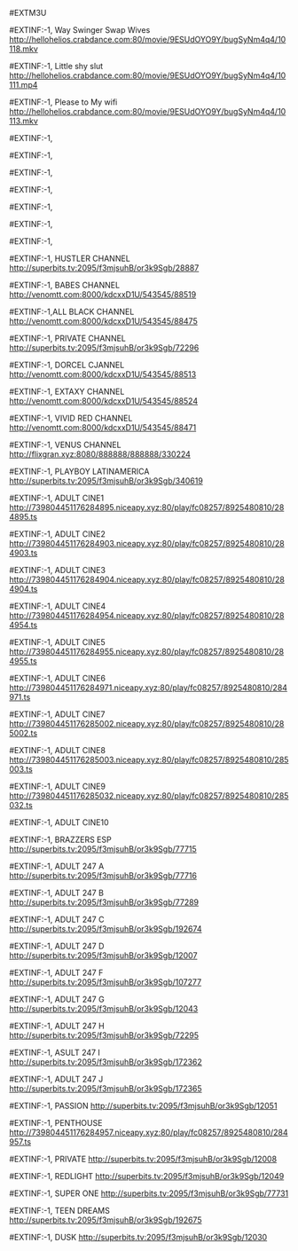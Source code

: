 #EXTM3U 


#EXTINF:-1, Way Swinger Swap Wives
http://hellohelios.crabdance.com:80/movie/9ESUdOYO9Y/bugSyNm4q4/10118.mkv

#EXTINF:-1, Little shy slut
http://hellohelios.crabdance.com:80/movie/9ESUdOYO9Y/bugSyNm4q4/10111.mp4


#EXTINF:-1, Please to My wifi
http://hellohelios.crabdance.com:80/movie/9ESUdOYO9Y/bugSyNm4q4/10113.mkv

#EXTINF:-1, 

#EXTINF:-1, 

#EXTINF:-1, 

#EXTINF:-1, 

#EXTINF:-1, 

#EXTINF:-1, 

#EXTINF:-1, 



#EXTINF:-1,  HUSTLER CHANNEL
http://superbits.tv:2095/f3mjsuhB/or3k9Sgb/28887

#EXTINF:-1,  BABES CHANNEL
http://venomtt.com:8000/kdcxxD1U/543545/88519

#EXTINF:-1,ALL BLACK CHANNEL
http://venomtt.com:8000/kdcxxD1U/543545/88475

#EXTINF:-1,  PRIVATE CHANNEL
http://superbits.tv:2095/f3mjsuhB/or3k9Sgb/72296

#EXTINF:-1,   DORCEL CJANNEL
http://venomtt.com:8000/kdcxxD1U/543545/88513

#EXTINF:-1, EXTAXY CHANNEL
http://venomtt.com:8000/kdcxxD1U/543545/88524

#EXTINF:-1, VIVID RED CHANNEL
http://venomtt.com:8000/kdcxxD1U/543545/88471

#EXTINF:-1,  VENUS CHANNEL
http://flixgran.xyz:8080/888888/888888/330224

#EXTINF:-1,  PLAYBOY LATINAMERICA
http://superbits.tv:2095/f3mjsuhB/or3k9Sgb/340619

#EXTINF:-1, ADULT CINE1
http://739804451176284895.niceapy.xyz:80/play/fc08257/8925480810/284895.ts

#EXTINF:-1, ADULT CINE2
http://739804451176284903.niceapy.xyz:80/play/fc08257/8925480810/284903.ts

#EXTINF:-1, ADULT CINE3
http://739804451176284904.niceapy.xyz:80/play/fc08257/8925480810/284904.ts


#EXTINF:-1, ADULT CINE4
http://739804451176284954.niceapy.xyz:80/play/fc08257/8925480810/284954.ts


#EXTINF:-1, ADULT CINE5
http://739804451176284955.niceapy.xyz:80/play/fc08257/8925480810/284955.ts


#EXTINF:-1, ADULT CINE6
http://739804451176284971.niceapy.xyz:80/play/fc08257/8925480810/284971.ts


#EXTINF:-1, ADULT CINE7
http://739804451176285002.niceapy.xyz:80/play/fc08257/8925480810/285002.ts


#EXTINF:-1, ADULT CINE8
http://739804451176285003.niceapy.xyz:80/play/fc08257/8925480810/285003.ts


#EXTINF:-1, ADULT CINE9
http://739804451176285032.niceapy.xyz:80/play/fc08257/8925480810/285032.ts


#EXTINF:-1, ADULT CINE10


#EXTINF:-1, BRAZZERS ESP
http://superbits.tv:2095/f3mjsuhB/or3k9Sgb/77715

#EXTINF:-1, ADULT 247 A
http://superbits.tv:2095/f3mjsuhB/or3k9Sgb/77716

#EXTINF:-1, ADULT 247 B
http://superbits.tv:2095/f3mjsuhB/or3k9Sgb/77289

#EXTINF:-1, ADULT 247 C
http://superbits.tv:2095/f3mjsuhB/or3k9Sgb/192674

#EXTINF:-1, ADULT 247 D
http://superbits.tv:2095/f3mjsuhB/or3k9Sgb/12007

#EXTINF:-1, ADULT 247 F
http://superbits.tv:2095/f3mjsuhB/or3k9Sgb/107277

#EXTINF:-1, ADULT 247 G
http://superbits.tv:2095/f3mjsuhB/or3k9Sgb/12043

#EXTINF:-1, ADULT 247 H
http://superbits.tv:2095/f3mjsuhB/or3k9Sgb/72295

#EXTINF:-1, ASULT 247 I
http://superbits.tv:2095/f3mjsuhB/or3k9Sgb/172362

#EXTINF:-1, ADULT 247 J
http://superbits.tv:2095/f3mjsuhB/or3k9Sgb/172365

#EXTINF:-1, PASSION
http://superbits.tv:2095/f3mjsuhB/or3k9Sgb/12051

#EXTINF:-1, PENTHOUSE
http://739804451176284957.niceapy.xyz:80/play/fc08257/8925480810/284957.ts

#EXTINF:-1, PRIVATE
http://superbits.tv:2095/f3mjsuhB/or3k9Sgb/12008

#EXTINF:-1, REDLIGHT
http://superbits.tv:2095/f3mjsuhB/or3k9Sgb/12049

#EXTINF:-1, SUPER ONE
http://superbits.tv:2095/f3mjsuhB/or3k9Sgb/77731

#EXTINF:-1, TEEN DREAMS
http://superbits.tv:2095/f3mjsuhB/or3k9Sgb/192675

#EXTINF:-1, DUSK
http://superbits.tv:2095/f3mjsuhB/or3k9Sgb/12030

















































